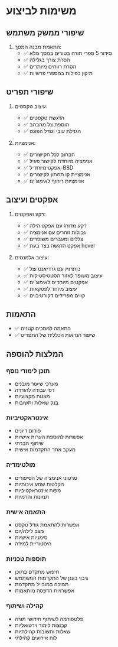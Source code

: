 # משימות לביצוע

## שיפורי ממשק משתמש

1. התאמת מבנה המסך:
   - ✅ סידור 5 ספרי תורה בטורים במסך מלא
   - ✅ הסרת צורך בגלילה
   - ✅ הסרת רווחים מיותרים
   - ✅ תיקון כפילות במספרי פרשיות

## שיפורי תפריט

1. עיצוב טקסטים:
   - ✅ הדגשת טקסטים
   - ✅ הוספת צל מהבהב
   - ✅ הגדלת עובי וגודל הפונט

2. אנימציות:
   - ✅ הבהוב לכל הקישורים
   - ✅ אנימציה מיוחדת לקישור פעיל
   - ✅ אפקט מיוחד ל-BSD
   - ✅ אנימציית קו תחתון לקישורים
   - ✅ אנימציות ריחוף לאימוג'ים

## אפקטים ועיצוב

1. רקע ואפקטים:
   - ✅ רקע מדורג עם אפקט הילה
   - ✅ גבולות זוהרים עם אנימציה
   - ✅ צללים ומעברים משופרים
   - ✅ אפקט הדגשה בצד בעת hover

2. עיצוב אלמנטים:
   - ✅ כותרות עם גרדיאנט וצל
   - ✅ עיצוב משופר לאזור הסטטיסטיקות
   - ✅ אפקטים מיוחדים לאימוג'ים
   - ✅ עיצוב מיוחד לפסקאות
   - ✅ קווים מפרידים דקורטיביים

## התאמות

- ✅ התאמה למסכים קטנים
- ✅ שיפור הנראות הכללית של התפריט

## המלצות להוספה

### תוכן לימודי נוסף

- מערכי שיעור מובנים
- דפי עבודה להורדה
- מצגות מקצועיות
- בנק שאלות ותשובות

### אינטראקטיביות

- פורום דיונים
- אפשרות להוספת הערות אישיות
- שיתוף חברתי
- מעקב אחר התקדמות אישית

### מולטימדיה

- סרטוני אנימציה של הסיפורים
- הקלטות שמע איכותיות
- מפות אינטראקטיביות
- תמונות והדמיות

### התאמה אישית

- אפשרות להתאמת גודל טקסט
- מצב לילה/יום
- סימניות אישיות
- היסטוריית למידה

### תוספות טכניות

- חיפוש מתקדם בתוכן
- גיבוי בענן של התקדמות המשתמש
- תמיכה במובייל מתקדמת
- אפשרויות הדפסה מותאמות

### קהילה ושיתוף

- פלטפורמה לשיתוף חידושי תורה
- קבוצות לימוד וירטואליות
- שאלות ותשובות קהילתיות
- לוח אירועים קהילתי
